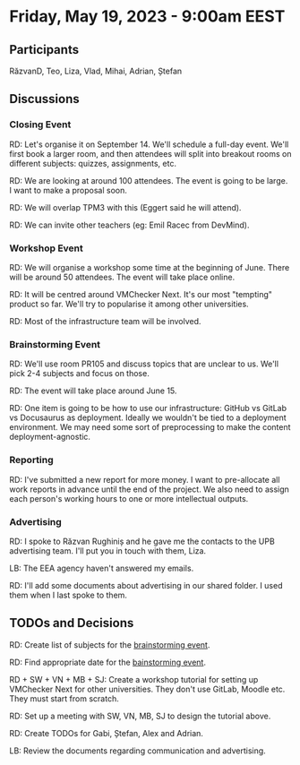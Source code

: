 # Friday, May 19, 2023 - 9:00am EEST

## Participants

RăzvanD, Teo, Liza, Vlad, Mihai, Adrian, Ștefan

## Discussions

### Closing Event

RD: Let's organise it on September 14.
We'll schedule a full-day event.
We'll first book a larger room, and then attendees will split into breakout rooms on different subjects: quizzes, assignments, etc.

RD: We are looking at around 100 attendees.
The event is going to be large.
I want to make a proposal soon.

RD: We will overlap TPM3 with this (Eggert said he will attend).

RD: We can invite other teachers (eg: Emil Racec from DevMind).

### Workshop Event

RD: We will organise a workshop some time at the beginning of June.
There will be around 50 attendees.
The event will take place online.

RD: It will be centred around VMChecker Next.
It's our most "tempting" product so far.
We'll try to popularise it among other universities.

RD: Most of the infrastructure team will be involved.

### Brainstorming Event

RD: We'll use room PR105 and discuss topics that are unclear to us.
We'll pick 2-4 subjects and focus on those.

RD: The event will take place around June 15.

RD: One item is going to be how to use our infrastructure: GitHub vs GitLab vs Docusaurus as deployment.
Ideally we wouldn't be tied to a deployment environment.
We may need some sort of preprocessing to make the content deployment-agnostic.

### Reporting

RD: I've submitted a new report for more money.
I want to pre-allocate all work reports in advance until the end of the project.
We also need to assign each person's working hours to one or more intellectual outputs.

### Advertising

RD: I spoke to Răzvan Rughiniș and he gave me the contacts to the UPB advertising team.
I'll put you in touch with them, Liza.

LB: The EEA agency haven't answered my emails.

RD: I'll add some documents about advertising in our shared folder.
I used them when I last spoke to them.

## TODOs and Decisions

RD: Create list of subjects for the [brainstorming event](#brainstorming-event).

RD: Find appropriate date for the [bainstorming event](#brainstorming-event).

RD + SW + VN + MB + SJ: Create a workshop tutorial for setting up VMChecker Next for other universities.
They  don't use GitLab, Moodle etc.
They must start from scratch.

RD: Set up a meeting with SW, VN, MB, SJ to design the tutorial above.

RD: Create TODOs for Gabi, Ștefan, Alex and Adrian.

LB: Review the documents regarding communication and advertising.
